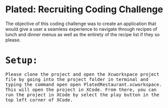 # Plated: Recruiting Coding Challenge
The objective of this coding challenge was to create an application that would give a user a seamless experience to navigate through recipes of lunch and dinner menus as well as the entirety of the recipe list if they so please.<tt>

# Setup: 
Please clone the project and open the Xcworkspace project file by going into the project folder in terminal and typing the command <tt>open open PlatedRestaurant.xcworkspace</tt>. This will open the project in XCode. From there, you can run the project in XCode by select the play button in the top left corner of XCode.






